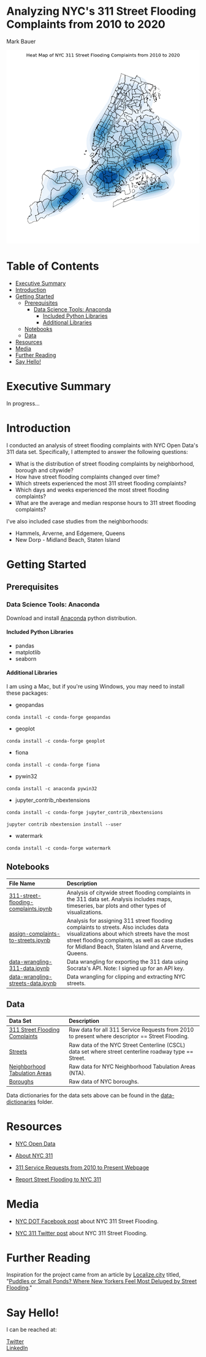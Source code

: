 # Analyzing NYC's 311 Street Flooding Complaints from 2010 to 2020  
Mark Bauer  

![cover photo](figures/cover-photo.png) 

# Table of Contents

   * [Executive Summary](#Executive-Summary)
   * [Introduction](#Introduction)
   * [Getting Started](#Getting-Started)
       * [Prerequisites](#Prerequisites)
           * [Data Science Tools: Anaconda](#Data-Science-Tools-Anaconda)
               * [Included Python Libraries](#Included-Python-Libraries)
               * [Additional Libraries](#Additional-Libraries)     
       * [Notebooks](#Notebooks)
       * [Data](#Data)     
   * [Resources](#Resources)
   * [Media](#Media)
   * [Further Reading](#Further-Reading)
   * [Say Hello!](#Say-Hello)

# Executive Summary

In progress...

# Introduction

I conducted an analysis of street flooding complaints with NYC Open Data's 311 data set. Specifically, I attempted to answer the following questions:

- What is the distribution of street flooding complaints by neighborhood, borough and citywide?
- How have street flooding complaints changed over time?
- Which streets experienced the most 311 street flooding complaints?
- Which days and weeks experienced the most street flooding complaints?
- What are the average and median response hours to 311 street flooding complaints?

I've also included case studies from the neighborhoods:

- Hammels, Arverne, and Edgemere, Queens  
- New Dorp - Midland Beach, Staten Island


# Getting Started

## Prerequisites

### Data Science Tools: Anaconda

Download and install [Anaconda](https://www.anaconda.com/products/individual) python distribution.

#### Included Python Libraries

- pandas
- matplotlib
- seaborn

#### Additional Libraries

I am using a Mac, but if you're using Windows, you may need to install these packages:

- geopandas

`conda install -c conda-forge geopandas`

- geoplot

`conda install -c conda-forge geoplot`

- fiona

`conda install -c conda-forge fiona`

- pywin32

`conda install -c anaconda pywin32`

- jupyter_contrib_nbextensions

`conda install -c conda-forge jupyter_contrib_nbextensions`

`jupyter contrib nbextension install --user`

- watermark

`conda install -c conda-forge watermark`

## Notebooks

| File Name | Description |
| :-------- | :---------- |
| [311-street-flooding-complaints.ipynb](analysis-nyc-311-street-flooding.ipynb) | Analysis of citywide street flooding complaints in the 311 data set. Analysis includes maps, timeseries, bar plots and other types of visualizations. |
| [assign-complaints-to-streets.ipynb](analysis-assign-complaints-to-streets.ipynb) | Analysis for assigning 311 street flooding complaints to streets. Also includes data visualizations about which streets have the most street flooding complaints, as well as case studies for Midland Beach, Staten Island and Arverne, Queens. |
| [data-wrangling-311-data.ipynb](/data-wrangling/data-wrangling-311-data.ipynb) | Data wrangling for exporting the 311 data using Socrata's API. Note: I signed up for an API key. |
| [data-wrangling-streets-data.ipynb](/data-wrangling/data-wrangling-streets-data.ipynb) | Data wrangling for clipping and extracting NYC streets. |

## Data 

| Data Set | Description |
| :-------- | :---------- |
| [311 Street Flooding Complaints](https://github.com/mebauer/nyc-311-street-flooding/blob/main/data-raw/raw-street-flooding-data.csv) | Raw data for all 311 Service Requests from 2010 to present where descriptor == Street Flooding. |
| [Streets](https://github.com/mebauer/nyc-311-street-flooding/blob/main/data-raw/raw-streets-clipped.json) | Raw data of the NYC Street Centerline (CSCL) data set where street centerline roadway type == Street. |
| [Neighborhood Tabulation Areas]() | Raw data for NYC Neighborhood Tabulation Areas (NTA). |
| [Boroughs]() | Raw data of NYC boroughs. |

Data dictionaries for the data sets above can be found in the [data-dictionaries](https://github.com/mebauer/nyc-311-street-flooding/tree/main/data-dictionaries) folder. 

# Resources

- [NYC Open Data](https://opendata.cityofnewyork.us/)

- [About NYC 311](https://portal.311.nyc.gov/about-nyc-311/)

- [311 Service Requests from 2010 to Present Webpage](https://data.cityofnewyork.us/Social-Services/311-Service-Requests-from-2010-to-Present/erm2-nwe9)

- [Report Street Flooding to NYC 311](https://portal.311.nyc.gov/article/?kanumber=KA-02198)

# Media

- [NYC DOT Facebook post](https://www.facebook.com/NYCDOT/posts/if-you-see-ponding-or-flooding-on-any-nyc-street-or-highway-report-it-to-nyc-311/10156270397437887/) about NYC 311 Street Flooding.

- [NYC 311 Twitter post](https://twitter.com/nyc311/status/1067131135749165056) about NYC 311 Street Flooding.

# Further Reading

Inspiration for the project came from an article by [Localize.city](https://www.localize.city/) titled, "[Puddles or Small Ponds? Where New Yorkers Feel Most Deluged by Street Flooding](https://www.localize.city/blog/puddles-or-small-ponds-where-new-yorkers-feel-most-deluged-by-street-flooding/)."

# Say Hello!   

I can be reached at:  

[Twitter](https://twitter.com/markbauerwater)  
[LinkedIn](https://www.linkedin.com/in/markebauer/)